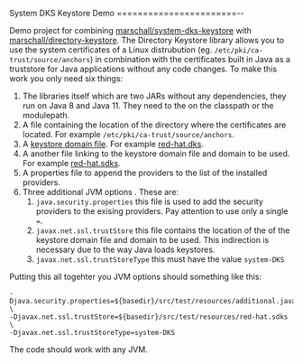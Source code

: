 System DKS Keystore Demo
=======================--

Demo project for combining [marschall/system-dks-keystore](https://github.com/marschall/system-dks-keystore) with [marschall/directory-keystore](https://github.com/marschall/directory-keystore). The Directory Keystore library allows you to use the system certificates of a Linux distrubution (eg. `/etc/pki/ca-trust/source/anchors`) in combination with the certificates built in Java as a truststore for Java applications without any code changes. To make this work you only need six things:

1. The libraries itself which are two JARs without any dependencies, they run on Java 8 and Java 11. They need to the on the classpath or the modulepath.
1. A file containing the location of the directory where the certificates are located. For example `/etc/pki/ca-trust/source/anchors`.
1. A [keystore domain file](https://docs.oracle.com/en/java/javase/11/docs/api/java.base/java/security/DomainLoadStoreParameter.html). For example [red-hat.dks](src/test/resources/red-hat.dks).
1. A another file linking to the keystore domain file and domain to be used. For example [red-hat.sdks](src/test/resources/red-hat.sdks).
1. A properties file to append the providers to the list of the installed providers.
1. Three additional JVM options . These are:
   1. `java.security.properties` this file is used to add the security providers to the exising providers. Pay attention to use only a single `=`.
   1. `javax.net.ssl.trustStore` this file contains the location of the of the keystore domain file and domain to be used. This indirection is necessary due to the way Java loads keystores.
   1. `javax.net.ssl.trustStoreType` this must have the value `system-DKS`

Putting this all togehter you JVM options should something like this:

```
-Djava.security.properties=${basedir}/src/test/resources/additional.java.security \
-Djavax.net.ssl.trustStore=${basedir}/src/test/resources/red-hat.sdks \
-Djavax.net.ssl.trustStoreType=system-DKS
```

The code should work with any JVM.

